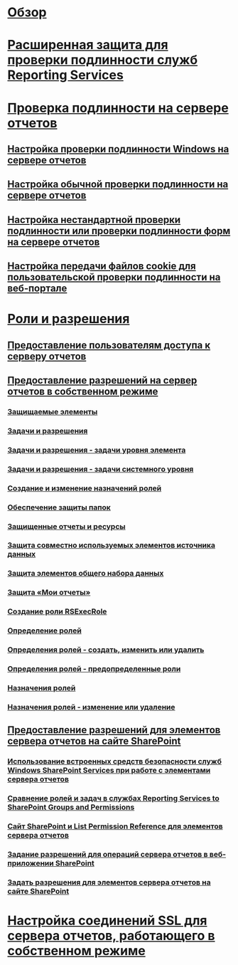 # [Обзор](reporting-services-security-and-protection.md)  
# [Расширенная защита для проверки подлинности служб Reporting Services](extended-protection-for-authentication-with-reporting-services.md)  
# [Проверка подлинности на сервере отчетов](authentication-with-the-report-server.md)  
## [Настройка проверки подлинности Windows на сервере отчетов](configure-windows-authentication-on-the-report-server.md)  
## [Настройка обычной проверки подлинности на сервере отчетов](configure-basic-authentication-on-the-report-server.md)  
## [Настройка нестандартной проверки подлинности или проверки подлинности форм на сервере отчетов](configure-custom-or-forms-authentication-on-the-report-server.md)  
## [Настройка передачи файлов cookie для пользовательской проверки подлинности на веб-портале](configure-the-web-portal-to-pass-custom-authentication-cookies.md)  
# [Роли и разрешения](roles-and-permissions-reporting-services.md)  
## [Предоставление пользователям доступа к серверу отчетов](grant-user-access-to-a-report-server.md)  
## [Предоставление разрешений на сервер отчетов в собственном режиме](granting-permissions-on-a-native-mode-report-server.md)  
### [Защищаемые элементы](securable-items.md)  
### [Задачи и разрешения](tasks-and-permissions.md)  
### [Задачи и разрешения - задачи уровня элемента](tasks-and-permissions-item-level-tasks.md)  
### [Задачи и разрешения - задачи системного уровня](tasks-and-permissions-system-level-tasks.md)  
### [Создание и изменение назначений ролей](create-and-manage-role-assignments.md)  
### [Обеспечение защиты папок](secure-folders.md)  
### [Защищенные отчеты и ресурсы](secure-reports-and-resources.md)  
### [Защита совместно используемых элементов источника данных](secure-shared-data-source-items.md)  
### [Защита элементов общего набора данных](secure-shared-dataset-items.md)  
### [Защита «Мои отчеты»](secure-my-reports.md)  
### [Создание роли RSExecRole](create-the-rsexecrole.md)  
### [Определение ролей](role-definitions.md)  
### [Определения ролей - создать, изменить или удалить](role-definitions-create-delete-or-modify.md)  
### [Определения ролей - предопределенные роли](role-definitions-predefined-roles.md)  
### [Назначения ролей](role-assignments.md)  
### [Назначения ролей - изменение или удаление](role-assignments-modify-or-delete.md)  
## [Предоставление разрешений для элементов сервера отчетов на сайте SharePoint](granting-permissions-on-report-server-items-on-a-sharepoint-site.md)  
### [Использование встроенных средств безопасности служб Windows SharePoint Services при работе с элементами сервера отчетов](use-built-in-security-in-windows-sharepoint-services-for-report-server-items.md)  
### [Сравнение ролей и задач в службах Reporting Services to SharePoint Groups and Permissions](reporting-services-roles-tasks-vs-sharepoint-groups-permissions.md)  
### [Сайт SharePoint и List Permission Reference для элементов сервера отчетов](sharepoint-site-and-list-permission-reference-for-report-server-items.md)  
### [Задание разрешений для операций сервера отчетов в веб-приложении SharePoint](set-permissions-for-report-server-operations-in-a-sharepoint-web-application.md)  
### [Задать разрешения для элементов сервера отчетов на сайте SharePoint](set-permissions-for-report-server-items-on-a-sharepoint-site.md)  
# [Настройка соединений SSL для сервера отчетов, работающего в собственном режиме](configure-ssl-connections-on-a-native-mode-report-server.md)  

